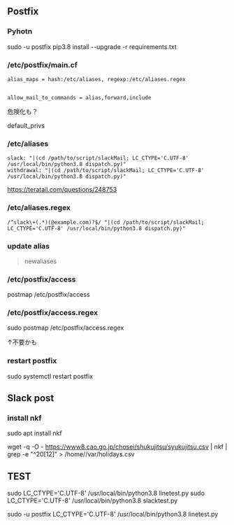 
## Postfix
### Pyhotn
 sudo -u postfix pip3.8 install --upgrade -r requirements.txt
### /etc/postfix/main.cf

```
alias_maps = hash:/etc/aliases, regexp:/etc/aliases.regex


allow_mail_to_commands = alias,forward,include
```

危険化も？

default_privs


### /etc/aliases
```
slack: "|(cd /path/to/script/slackMail; LC_CTYPE='C.UTF-8' /usr/local/bin/python3.8 dispatch.py)"
withdrawal: "|(cd /path/to/script/slackMail; LC_CTYPE='C.UTF-8' /usr/local/bin/python3.8 dispatch.py)"
```
https://teratail.com/questions/248753
### /etc/aliases.regex
```
/^slack\+(.*)(@example.com)?$/ "|(cd /path/to/script/slackMail; LC_CTYPE='C.UTF-8' /usr/local/bin/python3.8 dispatch.py)"
```
### update alias
> newaliases

### /etc/postfix/access

postmap /etc/postfix/access

### /etc/postfix/access.regex

sudo postmap /etc/postfix/access.regex

↑不要かも
### restart postfix
sudo systemctl restart postfix

## Slack post
### install nkf
sudo apt install nkf

wget -q -O - https://www8.cao.go.jp/chosei/shukujitsu/syukujitsu.csv | nkf | grep -e "^20[12]" > /home/<username>/var/holidays.csv

## TEST
sudo LC_CTYPE='C.UTF-8' /usr/local/bin/python3.8 linetest.py
sudo LC_CTYPE='C.UTF-8' /usr/local/bin/python3.8 slacktest.py

sudo -u postfix LC_CTYPE='C.UTF-8' /usr/local/bin/python3.8 linetest.py
